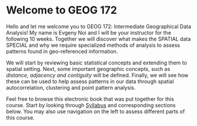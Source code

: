 # Welcome to GEOG 172

Hello and let me welcome you to GEOG 172: Intermediate Geographical Data Analysis! My name is Evgeny Noi and I will be your instructor for the following 10 weeks. Together we will discover what makes the SPATIAL data SPECIAL and why we require specialized methods of analysis to assess patterns found in geo-referenced information. 

We will start by reviewing basic statistical concepts and extending them to spatial setting. Next, some important geographic concepts, such as *distance, adjacency and contiguity* will be defined. Finally, we will see how these can be used to help assess patterns in our data through spatial autocorrelation, clustering and point pattern analysis.  

Feel free to browse this electronic book that was put together for this course. Start by looking through [Syllabus](syllabus.md) and corresponding sections below. You may also use navigation on the left to assess different parts of this course. 

```{tableofcontents}
```
